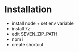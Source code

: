 # Installation
- install node + set env variable
- install 7z
- edit SEVEN_ZIP_PATH
- npm i
- create shortcut